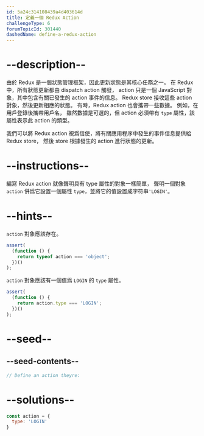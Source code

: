 ```yaml
---
id: 5a24c314108439a4d403614d
title: 定義一個 Redux Action
challengeType: 6
forumTopicId: 301440
dashedName: define-a-redux-action
---
```


# --description--

由於 Redux 是一個狀態管理框架，因此更新狀態是其核心任務之一。 在 Redux 中，所有狀態更新都由 dispatch action 觸發， action 只是一個 JavaScript 對象，其中包含有關已發生的 action 事件的信息。 Redux store 接收這些 action 對象，然後更新相應的狀態。 有時，Redux action 也會攜帶一些數據。 例如，在用戶登錄後攜帶用戶名， 雖然數據是可選的，但 action 必須帶有 `type` 屬性，該屬性表示此 action 的類型。

我們可以將 Redux action 視爲信使，將有關應用程序中發生的事件信息提供給 Redux store， 然後 store 根據發生的 action 進行狀態的更新。

# --instructions--

編寫 Redux action 就像聲明具有 type 屬性的對象一樣簡單， 聲明一個對象 `action` 併爲它設置一個屬性 `type`，並將它的值設置成字符串`'LOGIN'`。

# --hints--

`action` 對象應該存在。

```js
assert(
  (function () {
    return typeof action === 'object';
  })()
);
```

`action` 對象應該有一個值爲 `LOGIN` 的 `type` 屬性。

```js
assert(
  (function () {
    return action.type === 'LOGIN';
  })()
);
```

# --seed--

## --seed-contents--

```js
// Define an action theyre:
```

# --solutions--

```js
const action = {
  type: 'LOGIN'
}
```

